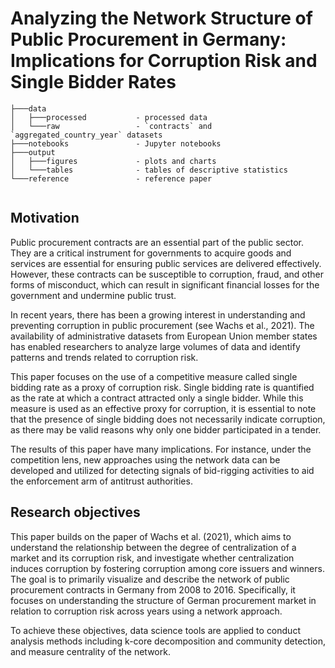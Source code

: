 # Analyzing the Network Structure of Public Procurement in Germany: Implications for Corruption Risk and Single Bidder Rates

```
├───data                    
│   ├───processed           - processed data
│   └───raw                 - `contracts` and `aggregated_country_year` datasets
├───notebooks               - Jupyter notebooks
├───output
│   ├───figures             - plots and charts
│   └───tables              - tables of descriptive statistics
└───reference               - reference paper
                 

```

## Motivation
Public procurement contracts are an essential part of the public sector. They are a critical instrument for governments to acquire goods and services are essential for ensuring public services are delivered effectively. However, these contracts can be susceptible to corruption, fraud, and other forms of misconduct, which can result in significant financial losses for the government and undermine public trust.

In recent years, there has been a growing interest in understanding and preventing corruption in public procurement (see Wachs et al., 2021). The availability of administrative datasets from European Union member states has enabled researchers to analyze large volumes of data and identify patterns and trends related to corruption risk.

This paper focuses on the use of a competitive measure called single bidding rate as a proxy of corruption risk. Single bidding rate is quantified as the rate at which a contract attracted only a single bidder. While this measure is used as an effective proxy for corruption, it is essential to note that the presence of single bidding does not necessarily indicate corruption, as there may be valid reasons why only one bidder participated in a tender.

The results of this paper have many implications. For instance, under the competition lens, new approaches using the network data can be developed and utilized for detecting signals of bid-rigging activities to aid the enforcement arm of antitrust authorities.

## Research objectives
This paper builds on the paper of Wachs et al. (2021), which aims to understand the relationship between the degree of centralization of a market and its corruption risk, and investigate whether centralization induces corruption by fostering corruption among core issuers and winners. The goal is to primarily visualize and describe the network of public procurement contracts in Germany from 2008 to 2016. Specifically, it focuses on understanding the structure of German procurement market in relation to corruption risk across years using a network approach. 

To achieve these objectives, data science tools are applied to conduct analysis methods including k-core decomposition and community detection, and measure centrality of the network.
